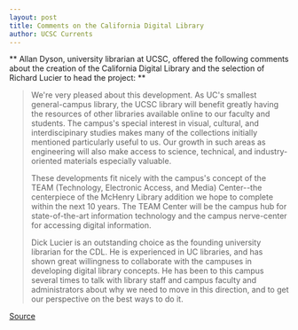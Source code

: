 ```yaml
---
layout: post
title: Comments on the California Digital Library
author: UCSC Currents
---
```


** Allan Dyson, university librarian at UCSC, offered the following comments about the creation of the California Digital Library and the selection of Richard Lucier to head the project: **

> We're very pleased about this development. As UC's smallest general-campus library, the UCSC library will benefit greatly having the resources of other libraries available online to our faculty and students. The campus's special interest in visual, cultural, and interdiscipinary studies makes many of the collections initially mentioned particularly useful to us. Our growth in such areas as engineering will also make access to science, technical, and industry-oriented materials especially valuable.
>
> These developments fit nicely with the campus's concept of the TEAM (Technology, Electronic Access, and Media) Center--the centerpiece of the McHenry Library addition we hope to complete within the next 10 years. The TEAM Center will be the campus hub for state-of-the-art information technology and the campus nerve-center for accessing digital information.
>
> Dick Lucier is an outstanding choice as the founding university librarian for the CDL. He is experienced in UC libraries, and has shown great willingness to collaborate with the campuses in developing digital library concepts. He has been to this campus several times to talk with library staff and campus faculty and administrators about why we need to move in this direction, and to get our perspective on the best ways to do it.

[Source](http://www1.ucsc.edu/oncampus/currents/97-10-20/dyson.htm "Permalink to UC's Digital Library:10-20-97")
